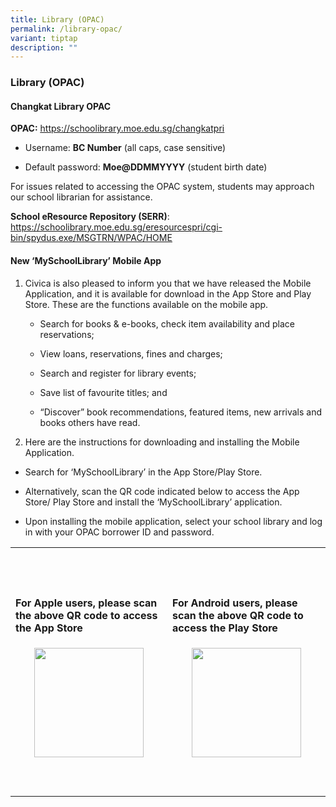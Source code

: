 ```yaml
---
title: Library (OPAC)
permalink: /library-opac/
variant: tiptap
description: ""
---
```

<h3><strong>Library (OPAC)</strong></h3>
<h4><strong>Changkat Library OPAC</strong></h4>
<p><strong>OPAC:</strong>&nbsp;<a href="https://schoolibrary.moe.edu.sg/changkatpri" rel="noopener noreferrer nofollow" target="_blank"><u>https://schoolibrary.moe.edu.sg/changkatpri</u></a>
</p>
<ul data-tight="true" class="tight">
<li>
<p>Username:&nbsp;<strong>BC Number</strong>&nbsp;(all caps, case sensitive)</p>
</li>
<li>
<p>Default password:&nbsp;<strong>Moe@DDMMYYYY</strong>&nbsp;(student birth
date)</p>
</li>
</ul>
<p>For issues related to accessing the OPAC system, students may approach
our school librarian for assistance.</p>
<p><strong>School eResource Repository (SERR)</strong>:
<br><a href="https://schoolibrary.moe.edu.sg/changkatpri" rel="noopener noreferrer nofollow" target="_blank"><u>https://schoolibrary.moe.edu.sg/eresourcespri/cgi-bin/spydus.exe/MSGTRN/WPAC/HOME</u></a>
</p>
<h4><strong>New ‘MySchoolLibrary’ Mobile App</strong></h4>
<ol data-tight="true" class="tight">
<li>
<p>Civica is also pleased to inform you that we have released the Mobile
Application, and it is available for download in the App Store and Play
Store. These are the functions available on the mobile app.</p>
<ul data-tight="true" class="tight">
<li>
<p>Search for books &amp; e-books, check item availability and place reservations;</p>
</li>
<li>
<p>View loans, reservations, fines and charges;</p>
</li>
<li>
<p>Search and register for library events;</p>
</li>
<li>
<p>Save list of favourite titles; and</p>
</li>
<li>
<p>“Discover” book recommendations, featured items, new arrivals and books
others have read.</p>
<p></p>
</li>
</ul>
</li>
<li>
<p>Here are the instructions for downloading and installing the Mobile Application.</p>
</li>
</ol>
<ul data-tight="true" class="tight">
<li>
<p>Search for ‘MySchoolLibrary’ in the App Store/Play Store.</p>
</li>
<li>
<p>Alternatively, scan the QR code indicated below to access the App Store/
Play Store and install the ‘MySchoolLibrary’ application.</p>
</li>
<li>
<p>Upon installing the mobile application, select your school library and
log in with your OPAC borrower ID and password.</p>
</li>
</ul>
<p></p>
<table style="minWidth: 50px">
<colgroup>
<col>
<col>
</colgroup>
<tbody>
<tr>
<th rowspan="1" colspan="1">
<p>&nbsp;</p>
</th>
<th rowspan="1" colspan="1">
<p>&nbsp;</p>
</th>
</tr>
<tr>
<td rowspan="1" colspan="1">
<p><strong>For Apple users, please scan the above QR code to access the App Store</strong>
</p>
</td>
<td rowspan="1" colspan="1">
<p><strong>For Android users, please scan the above QR code to access the Play Store</strong>
</p>
</td>
</tr>
<tr>
<td rowspan="1" colspan="1">
<div class="isomer-image-wrapper">
<img style="box-sizing: inherit; font-family: Lato, sans-serif; max-width: 100%; height: auto; display: block; margin: auto; width: 175.75px;" height="auto" width="100%" src="https://www.changkatpri.moe.edu.sg/images/Student/Library/APPLE.png">
</div>
</td>
<td rowspan="1" colspan="1">
<div class="isomer-image-wrapper">
<img style="box-sizing: inherit; font-family: Lato, sans-serif; max-width: 100%; height: auto; display: block; margin: auto; width: 174.891px;" height="auto" width="100%" src="https://www.changkatpri.moe.edu.sg/images/Student/Library/ANDROID.png">
</div>
</td>
</tr>
<tr>
<td rowspan="1" colspan="1">
<p>&nbsp;</p>
</td>
<td rowspan="1" colspan="1">
<p></p>
</td>
</tr>
</tbody>
</table>
<p></p>